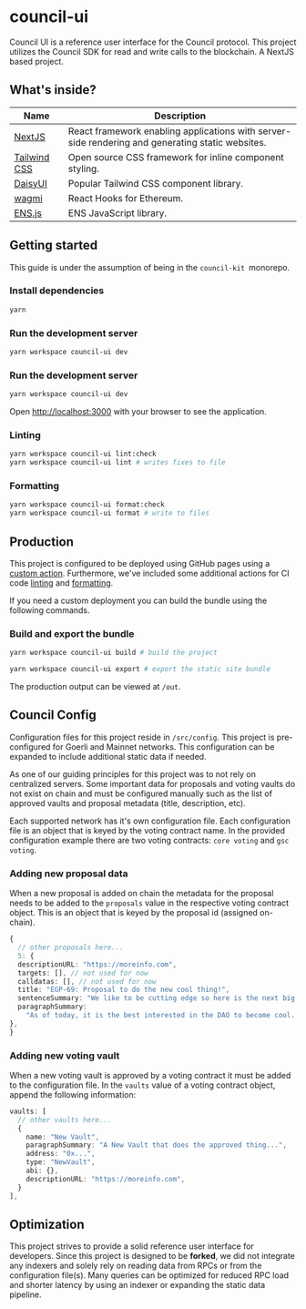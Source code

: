# council-ui

Council UI is a reference user interface for the Council protocol. This project utilizes the Council SDK for read and write calls to the blockchain. A NextJS based project.

## What's inside?

| Name                                                        | Description                                                                                      |
| ----------------------------------------------------------- | ------------------------------------------------------------------------------------------------ |
| [NextJS](https://github.com/vercel/next.js/)                | React framework enabling applications with server-side rendering and generating static websites. |
| [Tailwind CSS](https://github.com/tailwindlabs/tailwindcss) | Open source CSS framework for inline component styling.                                          |
| [DaisyUI](https://github.com/saadeghi/daisyui)              | Popular Tailwind CSS component library.                                                          |
| [wagmi](https://github.com/wagmi-dev/wagmi)                 | React Hooks for Ethereum.                                                                        |
| [ENS.js](https://github.com/ensdomains/ensjs-v3)            | ENS JavaScript library.                                                                          |

## Getting started

This guide is under the assumption of being in the `council-kit `monorepo.

### Install dependencies

```bash
yarn
```

### Run the development server

```bash
yarn workspace council-ui dev
```

### Run the development server

```bash
yarn workspace council-ui dev
```

Open [http://localhost:3000](http://localhost:3000) with your browser to see the application.

### Linting

```bash
yarn workspace council-ui lint:check
yarn workspace council-ui lint # writes fixes to file
```

### Formatting

```bash
yarn workspace council-ui format:check
yarn workspace council-ui format # write to files
```

## Production

This project is configured to be deployed using GitHub pages using a [custom action](https://github.com/element-fi/council-kit/blob/main/.github/workflows/gh-pages-council.yml). Furthermore, we've included some additional actions for CI code [linting](https://github.com/element-fi/council-kit/blob/main/.github/workflows/lint.yml) and [formatting](https://github.com/element-fi/council-kit/blob/main/.github/workflows/format.yml).

If you need a custom deployment you can build the bundle using the following commands.

### Build and export the bundle

```bash
yarn workspace council-ui build # build the project

yarn workspace council-ui export # export the static site bundle
```

The production output can be viewed at `/out`.

## Council Config

Configuration files for this project reside in `/src/config`. This project is pre-configured for Goerli and Mainnet networks. This configuration can be expanded to include additional static data if needed.

As one of our guiding principles for this project was to not rely on centralized servers. Some important data for proposals and voting vaults do not exist on chain and must be configured manually such as the list of approved vaults and proposal metadata (title, description, etc).

Each supported network has it's own configuration file. Each configuration file is an object that is keyed by the voting contract name. In the provided configuration example there are two voting contracts: `core voting` and `gsc voting`.

### Adding new proposal data

When a new proposal is added on chain the metadata for the proposal needs to be added to the `proposals` value in the respective voting contract object. This is an object that is keyed by the proposal id (assigned on-chain).

```ts
{
  // other proposals here...
  5: {
  descriptionURL: "https://moreinfo.com",
  targets: [], // not used for now
  calldatas: [], // not used for now
  title: "EGP-69: Proposal to do the new cool thing!",
  sentenceSummary: "We like to be cutting edge so here is the next big thing.",
  paragraphSummary:
    "As of today, it is the best interested in the DAO to become cool. This proposal will achieve making is cool again...",
},
}
```

### Adding new voting vault

When a new voting vault is approved by a voting contract it must be added to the configuration file. In the `vaults` value of a voting contract object, append the following information:

```ts
vaults: [
  // other vaults here...
  {
    name: "New Vault",
    paragraphSummary: "A New Vault that does the approved thing...",
    address: "0x...",
    type: "NewVault",
    abi: {},
    descriptionURL: "https://moreinfo.com",
  }
],
```

## Optimization

This project strives to provide a solid reference user interface for developers. Since this project is designed to be **forked**, we did not integrate any indexers and solely rely on reading data from RPCs or from the configuration file(s). Many queries can be optimized for reduced RPC load and shorter latency by using an indexer or expanding the static data pipeline.
